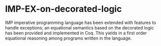 # IMP-EX-on-decorated-logic

IMP imperative programming language has been extended with features to handle exceptions; an equational semantics based on the decorated logic has been provided and implemented in Coq. This yields in a first order equational reasoning among programs written in the language.  
